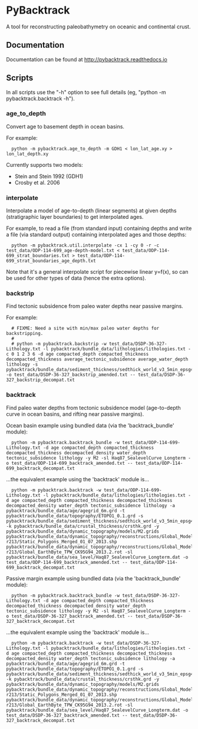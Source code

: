 # PyBacktrack

A tool for reconstructing paleobathymetry on oceanic and continental crust.

## Documentation

Documentation can be found at http://pybacktrack.readthedocs.io

## Scripts

In all scripts use the "-h" option to see full details (eg, "python -m pybacktrack.backtrack -h").

### age_to_depth

Convert age to basement depth in ocean basins.

For example:

```
  python -m pybacktrack.age_to_depth -m GDH1 < lon_lat_age.xy > lon_lat_depth.xy
```

Currently supports two models:

* Stein and Stein 1992 (GDH1)
* Crosby et al. 2006

### interpolate

Interpolate a model of age-to-depth (linear segments) at given depths (stratigraphic layer boundaries) to get interpolated ages.

For example, to read a file (from standard input) containing depths and write a file (via standard output) containing interpolated ages and those depths:

```
  python -m pybacktrack.util.interpolate -cx 1 -cy 0 -r -c test_data/ODP-114-699_age-depth-model.txt < test_data/ODP-114-699_strat_boundaries.txt > test_data/ODP-114-699_strat_boundaries_age_depth.txt
```

Note that it's a general interpolate script for piecewise linear y=f(x), so can be used for other types of data (hence the extra options).

### backstrip

Find tectonic subsidence from paleo water depths near passive margins.

For example:

```
  # FIXME: Need a site with min/max paleo water depths for backstripping.
  #
  # python -m pybacktrack.backstrip -w test_data/DSDP-36-327-Lithology.txt -l pybacktrack/bundle_data/lithologies/lithologies.txt -c 0 1 2 3 6 -d age compacted_depth compacted_thickness decompacted_thickness average_tectonic_subsidence average_water_depth lithology -s pybacktrack/bundle_data/sediment_thickness/sedthick_world_v3_5min_epsg4326_cf.nc -o test_data/DSDP-36-327_backstrip_amended.txt -- test_data/DSDP-36-327_backstrip_decompat.txt
```

### backtrack

Find paleo water depths from tectonic subsidence model (age-to-depth curve in ocean basins, and rifting near passive margins).

Ocean basin example using bundled data (via the 'backtrack_bundle' module):

```
  python -m pybacktrack.backtrack_bundle -w test_data/ODP-114-699-Lithology.txt -d age compacted_depth compacted_thickness decompacted_thickness decompacted_density water_depth tectonic_subsidence lithology -y M2 -sl Haq87_SealevelCurve_Longterm -o test_data/ODP-114-699_backtrack_amended.txt -- test_data/ODP-114-699_backtrack_decompat.txt
```

...the equivalent example using the 'backtrack' module is...

```
  python -m pybacktrack.backtrack -w test_data/ODP-114-699-Lithology.txt -l pybacktrack/bundle_data/lithologies/lithologies.txt -d age compacted_depth compacted_thickness decompacted_thickness decompacted_density water_depth tectonic_subsidence lithology -a pybacktrack/bundle_data/age/agegrid_6m.grd -t pybacktrack/bundle_data/topography/ETOPO1_0.1.grd -s pybacktrack/bundle_data/sediment_thickness/sedthick_world_v3_5min_epsg4326_cf.nc -k pybacktrack/bundle_data/crustal_thickness/crsthk.grd -y pybacktrack/bundle_data/dynamic_topography/models/M2.grids pybacktrack/bundle_data/dynamic_topography/reconstructions/Global_Model_WD_Internal_Release_2013.2-r213/Static_Polygons_Merged_01_07_2013.shp pybacktrack/bundle_data/dynamic_topography/reconstructions/Global_Model_WD_Internal_Release_2013.2-r213/Global_EarthByte_TPW_CK95G94_2013.2.rot -sl pybacktrack/bundle_data/sea_level/Haq87_SealevelCurve_Longterm.dat -o test_data/ODP-114-699_backtrack_amended.txt -- test_data/ODP-114-699_backtrack_decompat.txt
```
  
Passive margin example using bundled data (via the 'backtrack_bundle' module):

```
  python -m pybacktrack.backtrack_bundle -w test_data/DSDP-36-327-Lithology.txt -d age compacted_depth compacted_thickness decompacted_thickness decompacted_density water_depth tectonic_subsidence lithology -y M2 -sl Haq87_SealevelCurve_Longterm -o test_data/DSDP-36-327_backtrack_amended.txt -- test_data/DSDP-36-327_backtrack_decompat.txt
```

...the equivalent example using the 'backtrack' module is...

```
  python -m pybacktrack.backtrack -w test_data/DSDP-36-327-Lithology.txt -l pybacktrack/bundle_data/lithologies/lithologies.txt -d age compacted_depth compacted_thickness decompacted_thickness decompacted_density water_depth tectonic_subsidence lithology -a pybacktrack/bundle_data/age/agegrid_6m.grd -t pybacktrack/bundle_data/topography/ETOPO1_0.1.grd -s pybacktrack/bundle_data/sediment_thickness/sedthick_world_v3_5min_epsg4326_cf.nc -k pybacktrack/bundle_data/crustal_thickness/crsthk.grd -y pybacktrack/bundle_data/dynamic_topography/models/M2.grids pybacktrack/bundle_data/dynamic_topography/reconstructions/Global_Model_WD_Internal_Release_2013.2-r213/Static_Polygons_Merged_01_07_2013.shp pybacktrack/bundle_data/dynamic_topography/reconstructions/Global_Model_WD_Internal_Release_2013.2-r213/Global_EarthByte_TPW_CK95G94_2013.2.rot -sl pybacktrack/bundle_data/sea_level/Haq87_SealevelCurve_Longterm.dat -o test_data/DSDP-36-327_backtrack_amended.txt -- test_data/DSDP-36-327_backtrack_decompat.txt
```
